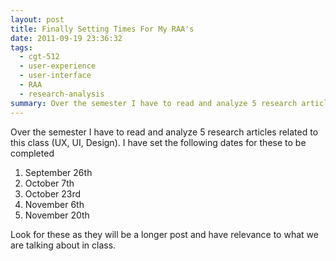 ```yaml
---
layout: post
title: Finally Setting Times For My RAA's
date: 2011-09-19 23:36:32
tags:
  - cgt-512
  - user-experience
  - user-interface
  - RAA
  - research-analysis
summary: Over the semester I have to read and analyze 5 research articles related to this class (UX, UI, Design). I have set the following dates for these to be completed
---
```

Over the semester I have to read and analyze 5 research articles related to this class (UX, UI, Design). I have set the following dates for these to be completed

  1. September 26th
  2. October 7th
  3. October 23rd
  4. November 6th
  5. November 20th

Look for these as they will be a longer post and have relevance to what we are talking about in class.